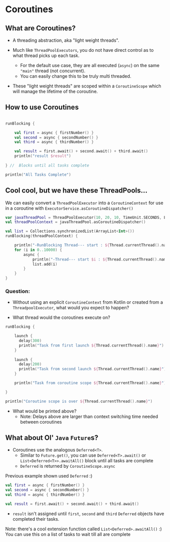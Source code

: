 # Coroutines

## What are Coroutines?

- A threading abstraction, aka "light weight threads". 
 - Much like `ThreadPoolExecutors`, you 
do not have direct control as to what thread picks up each task. 
   - For the default use case, 
 they are all executed (`async`) on the same `"main"` thread (not concurrent).
   - You can easily change this to be truly multi threaded.  
 
 - These "light weight threads" are scoped within a `CoroutineScope`
which will manage the lifetime of the coroutine.

## How to use Coroutines

```kotlin

runBlocking {

    val first = async { firstNumber() }
    val second = async { secondNumber() }
    val third = async { thirdNumber() }

    val result = first.await() + second.await() + third.await()
    println("result $result")
    
} //  Blocks until all tasks complete 

println("All Tasks Complete")

```

## Cool cool, but we have these ThreadPools...

We can easily convert a `ThreadPoolExecutor` into a `CoroutineContext` for use in a coroutine
with  `ExecutorService.asCoroutineDispatcher()`

```kotlin
var javaThreadPool = ThreadPoolExecutor(10, 20, 10, TimeUnit.SECONDS, LinkedBlockingQueue())
val threadPoolContext = javaThreadPool.asCoroutineDispatcher()

val list = Collections.synchronizedList(ArrayList<Int>())
runBlocking(threadPoolContext) {

    println("-RunBlocking Thread--- start : ${Thread.currentThread().name}")
    for (i in 0..10000) {
        async {
            println("-Thread--- start $i : ${Thread.currentThread().name}")
            list.add(i)
        }
    }
}
```

### Question:
 
- Without using an explicit `CoroutineContext` from Kotlin or created from a `ThreadpoolExecutor`, what would you expect to happen?  

- What thread would the coroutines execute on?

```kotlin
runBlocking {

    launch {
      delay(300)
      println("Task from first launch ${Thread.currentThread().name}")
    }
    
    launch {
      delay(200)
      println("Task from second launch ${Thread.currentThread().name}")
    }

    println("Task from coroutine scope ${Thread.currentThread().name}") 

}

println("Coroutine scope is over ${Thread.currentThread().name}") 
```

- What would be printed above? 
  - Note: Delays above are larger than context switching time needed between coroutines

## What about Ol' `Java` `Future`s?

- Coroutines use the analogous `Deferred<T>`.  
  - Similar to `Future.get()`, 
you can use `Deferred<T>.await()` or `List<Deferred<T>>.awaitAll()` block until all tasks are complete
  - `Deferred` is returned by `CoroutineScope.async`

Previous example shown used `Deferred` :)

```kotlin
val first = async { firstNumber() }
val second = async { secondNumber() }
val third = async { thirdNumber() }

val result = first.await() + second.await() + third.await()
```

- `result` isn't assigned until `first`, `second` and `third` `Deferred` objects have completed their tasks.

Note: there's a cool extension function called `List<Deferred>.awaitAll()` :) You can use this on a list of tasks to wait till all are complete
